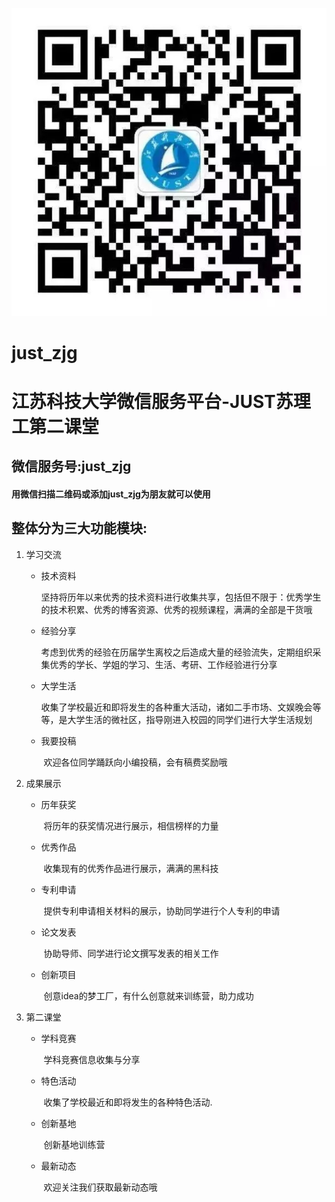 ![JUST](just_zjg.jpg)

just_zjg
======

# 江苏科技大学微信服务平台-JUST苏理工第二课堂
## 微信服务号:just_zjg
#### 用微信扫描二维码或添加just_zjg为朋友就可以使用
## 整体分为三大功能模块:
1. 学习交流
      - 技术资料
            
           ​	坚持将历年以来优秀的技术资料进行收集共享，包括但不限于：优秀学生的技术积累、优秀的博客资源、优秀的视频课程，满满的全部是干货哦
            
      - 经验分享
      
           ​	考虑到优秀的经验在历届学生离校之后造成大量的经验流失，定期组织采集优秀的学长、学姐的学习、生活、考研、工作经验进行分享
            
      - 大学生活
            
           ​	收集了学校最近和即将发生的各种重大活动，诸如二手市场、文娱晚会等等，是大学生活的微社区，指导刚进入校园的同学们进行大学生活规划
            
      - 我要投稿
            
           ​	欢迎各位同学踊跃向小编投稿，会有稿费奖励哦
      
2. 成果展示
      - 历年获奖
            
           ​	将历年的获奖情况进行展示，相信榜样的力量
            
      - 优秀作品
      
           ​	收集现有的优秀作品进行展示，满满的黑科技
            
      - 专利申请
            
           ​	提供专利申请相关材料的展示，协助同学进行个人专利的申请
      
      - 论文发表
            
           ​	协助导师、同学进行论文撰写发表的相关工作
            
      - 创新项目
            
           ​	创意idea的梦工厂，有什么创意就来训练营，助力成功
      
3. 第二课堂
      - 学科竞赛
      
           ​	学科竞赛信息收集与分享

      - 特色活动
            
           ​	收集了学校最近和即将发生的各种特色活动.
            
      - 创新基地
      
           ​	创新基地训练营
            
      - 最新动态
            
           ​	欢迎关注我们获取最新动态哦
